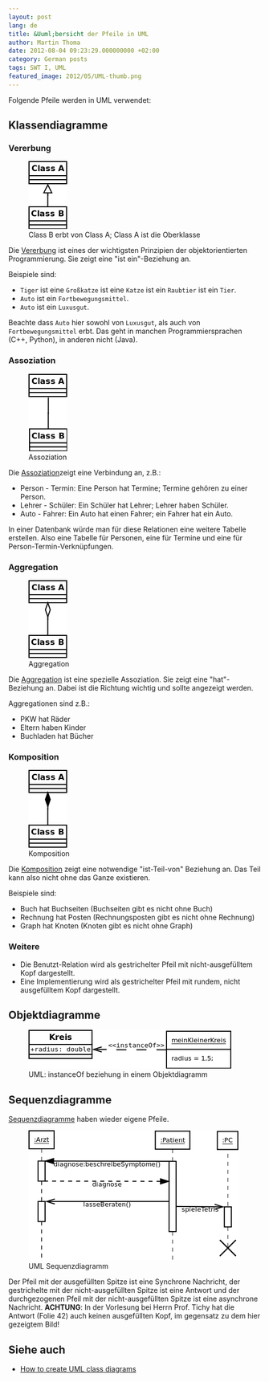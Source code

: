```yaml
---
layout: post
lang: de
title: &Uuml;bersicht der Pfeile in UML
author: Martin Thoma
date: 2012-08-04 09:23:29.000000000 +02:00
category: German posts
tags: SWT I, UML
featured_image: 2012/05/UML-thumb.png
---
```

Folgende Pfeile werden in UML verwendet:
<h2>Klassendiagramme</h2>
<h3>Vererbung</h3>
<figure class="alignright">
            <a href="../images/2012/07/UML-vererbung.png"><img src="../images/2012/07/UML-vererbung.png" alt="Class B erbt von Class A; Class A ist die Oberklasse" style="max-width:77px;max-height:135px;" class="size-full wp-image-32841 "/></a>
            <figcaption class="text-center">Class B erbt von Class A; Class A ist die Oberklasse</figcaption>
        </figure>
Die <a href="http://de.wikipedia.org/wiki/Vererbung_(Programmierung)">Vererbung</a> ist eines der wichtigsten Prinzipien der objektorientierten Programmierung. Sie zeigt eine "ist ein"-Beziehung an.

Beispiele sind:
<ul>
  <li><code>Tiger</code> ist eine <code>Gro&szlig;katze</code> ist eine <code>Katze</code> ist ein <code>Raubtier</code> ist ein <code>Tier</code>.</li>
  <li><code>Auto</code> ist ein <code>Fortbewegungsmittel</code>.</li>
  <li><code>Auto</code> ist ein <code>Luxusgut</code>.</li>
</ul>

Beachte dass <code>Auto</code> hier sowohl von <code>Luxusgut</code>, als auch von <code>Fortbewegungsmittel</code> erbt. Das geht in manchen Programmiersprachen (C++, Python), in anderen nicht (Java).

<h3>Assoziation</h3>
<figure class="alignright">
            <a href="../images/2012/07/UML-assoziation.png"><img src="../images/2012/07/UML-assoziation.png" alt="Assoziation" style="max-width:77px;max-height:154px;" class="size-full wp-image-32901 "/></a>
            <figcaption class="text-center">Assoziation</figcaption>
        </figure>

Die <a href="http://de.wikipedia.org/wiki/Assoziation_(UML)">Assoziation</a>zeigt eine Verbindung an, z.B.:
<ul>
	<li>Person - Termin: Eine Person hat Termine; Termine geh&ouml;ren zu einer Person.</li>
	<li>Lehrer - Sch&uuml;ler: Ein Sch&uuml;ler hat Lehrer; Lehrer haben Sch&uuml;ler.</li>
	<li>Auto - Fahrer: Ein Auto hat einen Fahrer; ein Fahrer hat ein Auto.</li>
</ul>
In einer Datenbank w&uuml;rde man f&uuml;r diese Relationen eine weitere Tabelle erstellen. Also eine Tabelle f&uuml;r Personen, eine f&uuml;r Termine und eine f&uuml;r Person-Termin-Verkn&uuml;pfungen.
<h3>Aggregation</h3>
<figure class="alignright">
            <a href="../images/2012/07/UML-aggregation.png"><img src="../images/2012/07/UML-aggregation.png" alt="Aggregation" style="max-width:77px;max-height:155px;" class="size-full wp-image-32871 "/></a>
            <figcaption class="text-center">Aggregation</figcaption>
        </figure>

Die <a href="http://de.wikipedia.org/wiki/Assoziation_(UML)#Aggregation">Aggregation</a> ist eine spezielle Assoziation. Sie zeigt eine "hat"-Beziehung an. Dabei ist die Richtung wichtig und sollte angezeigt werden.

Aggregationen sind z.B.:
<ul>
	<li>PKW hat R&auml;der</li>
	<li>Eltern haben Kinder</li>
	<li>Buchladen hat B&uuml;cher</li>
</ul>
<h3>Komposition</h3>
<figure class="alignright">
            <a href="../images/2012/07/UML-komposition.png"><img src="../images/2012/07/UML-komposition.png" alt="Komposition" style="max-width:77px;max-height:155px;" class="size-full wp-image-32891 "/></a>
            <figcaption class="text-center">Komposition</figcaption>
        </figure>

Die <a href="http://de.wikipedia.org/wiki/Komposition_(UML)#Komposition">Komposition</a> zeigt eine notwendige "ist-Teil-von" Beziehung an. Das Teil kann also nicht ohne das Ganze existieren.

Beispiele sind:
<ul>
	<li>Buch hat Buchseiten (Buchseiten gibt es nicht ohne Buch)</li>
	<li>Rechnung hat Posten (Rechnungsposten gibt es nicht ohne Rechnung)</li>
	<li>Graph hat Knoten (Knoten gibt es nicht ohne Graph)</li>
</ul>

<h3>Weitere</h3>
<ul>
  <li>Die Benutzt-Relation wird als gestrichelter Pfeil mit nicht-ausgef&uuml;lltem Kopf dargestellt.</li>
  <li>Eine Implementierung wird als gestrichelter Pfeil mit rundem, nicht ausgef&uuml;lltem Kopf dargestellt.</li>
</ul>

<h2>Objektdiagramme</h2>
<figure class="aligncenter">
            <a href="../images/2012/07/objektdiagramm-instance-of.png"><img src="../images/2012/07/objektdiagramm-instance-of.png" alt="UML: instanceOf beziehung in einem Objektdiagramm" style="max-width:404px;max-height:77px" class="size-full wp-image-36561"/></a>
            <figcaption class="text-center">UML: instanceOf beziehung in einem Objektdiagramm</figcaption>
        </figure>

<h2>Sequenzdiagramme</h2>
<a href="http://de.wikipedia.org/wiki/Sequenzdiagramm">Sequenzdiagramme</a> haben wieder eigene Pfeile.
<figure class="aligncenter">
            <a href="../images/2012/07/sequenzdiagram.png"><img src="../images/2012/07/sequenzdiagram.png" alt="UML Sequenzdiagramm" style="max-width:421px;max-height:259px" class="size-full wp-image-32951"/></a>
            <figcaption class="text-center">UML Sequenzdiagramm</figcaption>
        </figure>
Der Pfeil mit der ausgef&uuml;llten Spitze ist eine Synchrone Nachricht, der gestrichelte mit der nicht-ausgef&uuml;llten Spitze ist eine Antwort  und der durchgezogenen Pfeil mit der nicht-ausgef&uuml;llten Spitze ist eine asynchrone Nachricht.
<strong>ACHTUNG</strong>: In der Vorlesung bei Herrn Prof. Tichy hat die Antwort (Folie 42) auch keinen ausgef&uuml;llten Kopf, im gegensatz zu dem hier gezeigtem Bild!

<h2>Siehe auch</h2>
<ul>
	<li><a title="How to create UML class diagrams" href="../how-to-create-uml-class-diagrams/">How to create UML class diagrams</a></li>
</ul>
